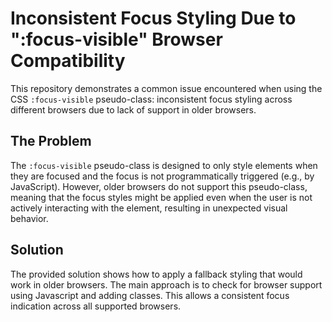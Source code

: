 # Inconsistent Focus Styling Due to ":focus-visible" Browser Compatibility

This repository demonstrates a common issue encountered when using the CSS `:focus-visible` pseudo-class: inconsistent focus styling across different browsers due to lack of support in older browsers.

## The Problem

The `:focus-visible` pseudo-class is designed to only style elements when they are focused and the focus is not programmatically triggered (e.g., by JavaScript).  However, older browsers do not support this pseudo-class, meaning that the focus styles might be applied even when the user is not actively interacting with the element, resulting in unexpected visual behavior.

## Solution

The provided solution shows how to apply a fallback styling that would work in older browsers. The main approach is to check for browser support using Javascript and adding classes. This allows a consistent focus indication across all supported browsers.